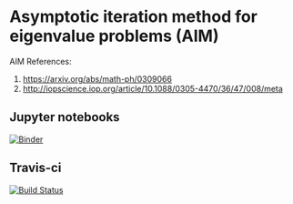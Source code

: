 # Asymptotic iteration method for eigenvalue problems (AIM)

AIM References:
1. https://arxiv.org/abs/math-ph/0309066
2. http://iopscience.iop.org/article/10.1088/0305-4470/36/47/008/meta


## Jupyter notebooks
[![Binder](http://mybinder.org/badge.svg)](http://mybinder.org:/repo/mkarakoc/aim)

## Travis-ci
[![Build Status](https://travis-ci.org/mkarakoc/aim.svg?branch=master)](https://travis-ci.org/mkarakoc/aim)

